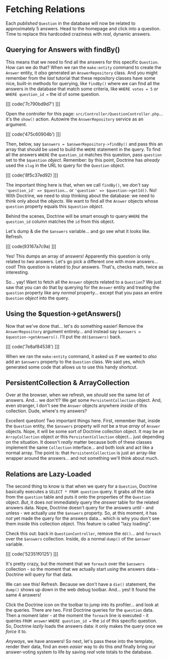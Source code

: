 # Fetching Relations

Each *published* `Question` in the database will now be related to approximately
5 answers. Head to the homepage and click into a question. Time to replace this
hardcoded craziness with *real*, dynamic answers.

## Querying for Answers with findBy()

This means that we need to find all the answers for this specific `Question`. How
can we do that? When we ran the `make:entity` command to create the `Answer`
entity, it *also* generated an `AnswerRepository` class. And you might remember from
the *last* tutorial that these repository classes have some nice, built-in methods
for querying, like `findBy()` where we can find all the answers in the database that
match some criteria, like `WHERE votes = 5` *or* `WHERE question_id =` the id of
some question.

[[[ code('7c790bd9d7') ]]]

Open the controller for this page: `src/Controller/QuestionController.php`...
it's the `show()` action. Autowire the `AnswerRepository` service as an argument.

[[[ code('475c60904b') ]]]

Then, below, say `$answers = $answerRepository->findBy()` and pass this an array
that should be used to build the `WHERE` statement in the query. To find all the
answers `WHERE` the `question_id` matches this question, pass `question` set to
the `$question` *object*. Remember: by this point, Doctrine has *already* used
the `slug` in the URL to query for the `Question` object.

[[[ code('8f5c37ed92) ]]]

The important thing here is that, when we call `findBy()`, we *don't*
say `'question_id' => $question`... or `'question' => $question->getId()`.
No! With Doctrine, we need to stop thinking about the database: we need to think
only about the *objects*. We want to find all the `Answer` objects whose `question`
property equals this `$question` *object*.

Behind the scenes, Doctrine will be smart enough to query `WHERE` the
`question_id` column matches the `id` from this object.

Let's dump & die the `$answers` variable... and go see what it looks like. Refresh.

[[[ code(93167a7c9a) ]]]

Yes! This dumps an array of answers! Apparently this question is only related
to *two* answers. Let's go pick a different one with more answers... cool!
This question is related to *four* answers. That's, checks math, twice as interesting.

So... yay! Want to fetch all the `Answer` objects related to a `Question`? We
just saw that you can do that by querying for the `Answer` entity and treating
the `question` property like any *normal* property... except that you pass an
entire `Question` *object* into the query.

## Using the $question->getAnswers()

Now that we've done that... let's do something easier! Remove the `AnswerRepository`
argument entirely... and instead say `$answers = $question->getAnswers()`. I'll
put the `dd($answers)` back.

[[[ code('7e8af84538') ]]]

When we ran the `make:entity` command, it asked us if we wanted to *also* add an
`$answers` property to the `Question` class. We said yes, which generated some
code that allows us to use this handy shortcut.

## PersistentCollection & ArrayCollection

Over at the browser, when we refresh, we *should* see the same list of answers.
And... we don't!? We get some `PersistentCollection` object. And, even stranger,
I don't see the `Answer` objects anywhere *inside* of this collection. Dude, where's
my answers?

Excellent question! Two important things here. First, remember that, inside the
`Question` entity, the `$answers` property will *not* be a true *array* of `Answer`
objects. Nope, it will be some sort of Doctrine collection object. It may be an
`ArrayCollection` object *or* this `PersistentCollection` object... just depending
on the situation. It doesn't *really* matter because both of these classes implement
the same `Collection` interface... and both look and act like a normal array. The
point is: that `PersistentCollection` is just an array-like wrapper around the
answers... and not something we'll think about much.

## Relations are Lazy-Loaded

The second thing to know is that when we query for a `Question`, Doctrine basically
executes a `SELECT * FROM question` query. It grabs *all* the data from the
`question` table and puts it onto the properties of the `Question` object. *But*,
it does *not* immediately query the *answer* table for the related answers data.
Nope, Doctrine doesn't query for the answers until - and unless - we actually *use*
the `$answers` property. So, at this moment, it has *not* yet made the query for
the answers data... which is why you don't see them inside this collection object.
This feature is called "lazy loading".

Check this out: back in `QuestionController`, remove the `dd()`... and `foreach`
over the `$answers` collection. Inside, do a normal `dump()` of the `$answer` variable.

[[[ code('52351f0125') ]]]

It's pretty crazy, but the moment that we `foreach` over the `$answers` collection -
so the moment that we actually start *using* the answers data - Doctrine will
query for that data.

We can see this! Refresh. Because we don't have a `die()` statement, the `dump()`
shows up down in the web debug toolbar. And... yes! It found the same 4 answers!

Click the Doctrine icon on the toolbar to jump into its profiler... and look at the
queries. There are two. First Doctrine queries for the `question` data. Then a
moment later - at the moment the `foreach` line is executed - it queries `FROM answer`
`WHERE question_id =` the `id` of this specific question. So, Doctrine *lazily*
loads the answers data: it only makes the query once we *force* it to.

*Anyways*, we have answers! So next, let's pass these into the template, render
their data, find an even *easier* way to do this *and* finally bring our
answer-voting system to life by saving *real* vote totals to the database.
